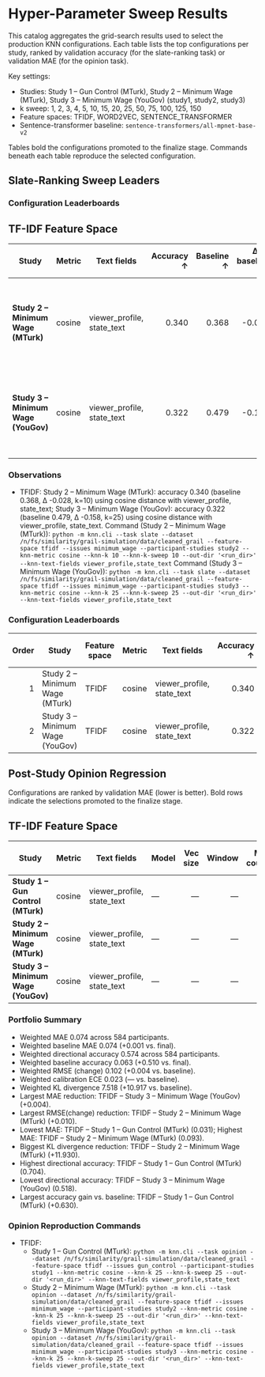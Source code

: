 # Hyper-Parameter Sweep Results

This catalog aggregates the grid-search results used to select the production KNN configurations. Each table lists the top configurations per study, ranked by validation accuracy (for the slate-ranking task) or validation MAE (for the opinion task).

Key settings:
- Studies: Study 1 – Gun Control (MTurk), Study 2 – Minimum Wage (MTurk), Study 3 – Minimum Wage (YouGov) (study1, study2, study3)
- k sweep: 1, 2, 3, 4, 5, 10, 15, 20, 25, 50, 75, 100, 125, 150
- Feature spaces: TFIDF, WORD2VEC, SENTENCE_TRANSFORMER
- Sentence-transformer baseline: `sentence-transformers/all-mpnet-base-v2`

Tables bold the configurations promoted to the finalize stage. Commands beneath each table reproduce the selected configuration.


## Slate-Ranking Sweep Leaders

### Configuration Leaderboards

## TF-IDF Feature Space

| Study | Metric | Text fields | Accuracy ↑ | Baseline ↑ | Δ vs baseline ↑ | Best k | Eligible | Command |
| --- | --- | --- | ---: | ---: | ---: | ---: | ---: | --- |
| **Study 2 – Minimum Wage (MTurk)** | cosine | viewer_profile, state_text | 0.340 | 0.368 | -0.028 | 10 | 671 | `python -m knn.cli --task slate --dataset /n/fs/similarity/grail-simulation/data/cleaned_grail --feature-space tfidf --issues minimum_wage --participant-studies study2 --knn-metric cosine --knn-k 10 --knn-k-sweep 10 --out-dir '<run_dir>' --knn-text-fields viewer_profile,state_text` |
| **Study 3 – Minimum Wage (YouGov)** | cosine | viewer_profile, state_text | 0.322 | 0.479 | -0.158 | 25 | 1,200 | `python -m knn.cli --task slate --dataset /n/fs/similarity/grail-simulation/data/cleaned_grail --feature-space tfidf --issues minimum_wage --participant-studies study3 --knn-metric cosine --knn-k 25 --knn-k-sweep 25 --out-dir '<run_dir>' --knn-text-fields viewer_profile,state_text` |


### Observations

- TFIDF: Study 2 – Minimum Wage (MTurk): accuracy 0.340 (baseline 0.368, Δ -0.028, k=10) using cosine distance with viewer_profile, state_text; Study 3 – Minimum Wage (YouGov): accuracy 0.322 (baseline 0.479, Δ -0.158, k=25) using cosine distance with viewer_profile, state_text.
  Command (Study 2 – Minimum Wage (MTurk)): `python -m knn.cli --task slate --dataset /n/fs/similarity/grail-simulation/data/cleaned_grail --feature-space tfidf --issues minimum_wage --participant-studies study2 --knn-metric cosine --knn-k 10 --knn-k-sweep 10 --out-dir '<run_dir>' --knn-text-fields viewer_profile,state_text`
  Command (Study 3 – Minimum Wage (YouGov)): `python -m knn.cli --task slate --dataset /n/fs/similarity/grail-simulation/data/cleaned_grail --feature-space tfidf --issues minimum_wage --participant-studies study3 --knn-metric cosine --knn-k 25 --knn-k-sweep 25 --out-dir '<run_dir>' --knn-text-fields viewer_profile,state_text`


### Configuration Leaderboards

| Order | Study | Feature space | Metric | Text fields | Accuracy ↑ | Baseline ↑ | Δ vs baseline ↑ | Best k | Eligible |
| ---: | --- | --- | --- | --- | ---: | ---: | ---: | ---: | ---: |
| 1 | Study 2 – Minimum Wage (MTurk) | TFIDF | cosine | viewer_profile, state_text | 0.340 | 0.368 | -0.028 | 10 | 671 |
| 2 | Study 3 – Minimum Wage (YouGov) | TFIDF | cosine | viewer_profile, state_text | 0.322 | 0.479 | -0.158 | 25 | 1,200 |


## Post-Study Opinion Regression

Configurations are ranked by validation MAE (lower is better). Bold rows indicate the selections promoted to the finalize stage.

## TF-IDF Feature Space

| Study | Metric | Text fields | Model | Vec size | Window | Min count | Accuracy ↑ | Baseline ↑ | Δ vs baseline ↑ | Best k | Eligible | MAE ↓ | Δ vs baseline ↓ | RMSE ↓ | R² ↑ | Participants |
| --- | --- | --- | --- | ---: | ---: | ---: | ---: | ---: | ---: | ---: | ---: | ---: | ---: | ---: | ---: | ---: |
| **Study 1 – Gun Control (MTurk)** | cosine | viewer_profile, state_text | — | — | — | — | 0.704 | 0.074 | +0.630 | 25 | 162 | 0.031 | -0.006 | 0.038 | 0.982 | 162 |
| **Study 2 – Minimum Wage (MTurk)** | cosine | viewer_profile, state_text | — | — | — | — | 0.533 | 0.061 | +0.473 | 25 | 165 | 0.093 | -0.003 | 0.128 | 0.786 | 165 |
| **Study 3 – Minimum Wage (YouGov)** | cosine | viewer_profile, state_text | — | — | — | — | 0.518 | 0.058 | +0.459 | 25 | 257 | 0.088 | +0.004 | 0.126 | 0.766 | 257 |

### Portfolio Summary

- Weighted MAE 0.074 across 584 participants.
- Weighted baseline MAE 0.074 (+0.001 vs. final).
- Weighted directional accuracy 0.574 across 584 participants.
- Weighted baseline accuracy 0.063 (+0.510 vs. final).
- Weighted RMSE (change) 0.102 (+0.004 vs. baseline).
- Weighted calibration ECE 0.023 (— vs. baseline).
- Weighted KL divergence 7.518 (+10.917 vs. baseline).
- Largest MAE reduction: TFIDF – Study 3 – Minimum Wage (YouGov) (+0.004).
- Largest RMSE(change) reduction: TFIDF – Study 2 – Minimum Wage (MTurk) (+0.010).
- Lowest MAE: TFIDF – Study 1 – Gun Control (MTurk) (0.031); Highest MAE: TFIDF – Study 2 – Minimum Wage (MTurk) (0.093).
- Biggest KL divergence reduction: TFIDF – Study 2 – Minimum Wage (MTurk) (+11.930).
- Highest directional accuracy: TFIDF – Study 1 – Gun Control (MTurk) (0.704).
- Lowest directional accuracy: TFIDF – Study 3 – Minimum Wage (YouGov) (0.518).
- Largest accuracy gain vs. baseline: TFIDF – Study 1 – Gun Control (MTurk) (+0.630).

### Opinion Reproduction Commands

- TFIDF:
  - Study 1 – Gun Control (MTurk): `python -m knn.cli --task opinion --dataset /n/fs/similarity/grail-simulation/data/cleaned_grail --feature-space tfidf --issues gun_control --participant-studies study1 --knn-metric cosine --knn-k 25 --knn-k-sweep 25 --out-dir '<run_dir>' --knn-text-fields viewer_profile,state_text`
  - Study 2 – Minimum Wage (MTurk): `python -m knn.cli --task opinion --dataset /n/fs/similarity/grail-simulation/data/cleaned_grail --feature-space tfidf --issues minimum_wage --participant-studies study2 --knn-metric cosine --knn-k 25 --knn-k-sweep 25 --out-dir '<run_dir>' --knn-text-fields viewer_profile,state_text`
  - Study 3 – Minimum Wage (YouGov): `python -m knn.cli --task opinion --dataset /n/fs/similarity/grail-simulation/data/cleaned_grail --feature-space tfidf --issues minimum_wage --participant-studies study3 --knn-metric cosine --knn-k 25 --knn-k-sweep 25 --out-dir '<run_dir>' --knn-text-fields viewer_profile,state_text`

